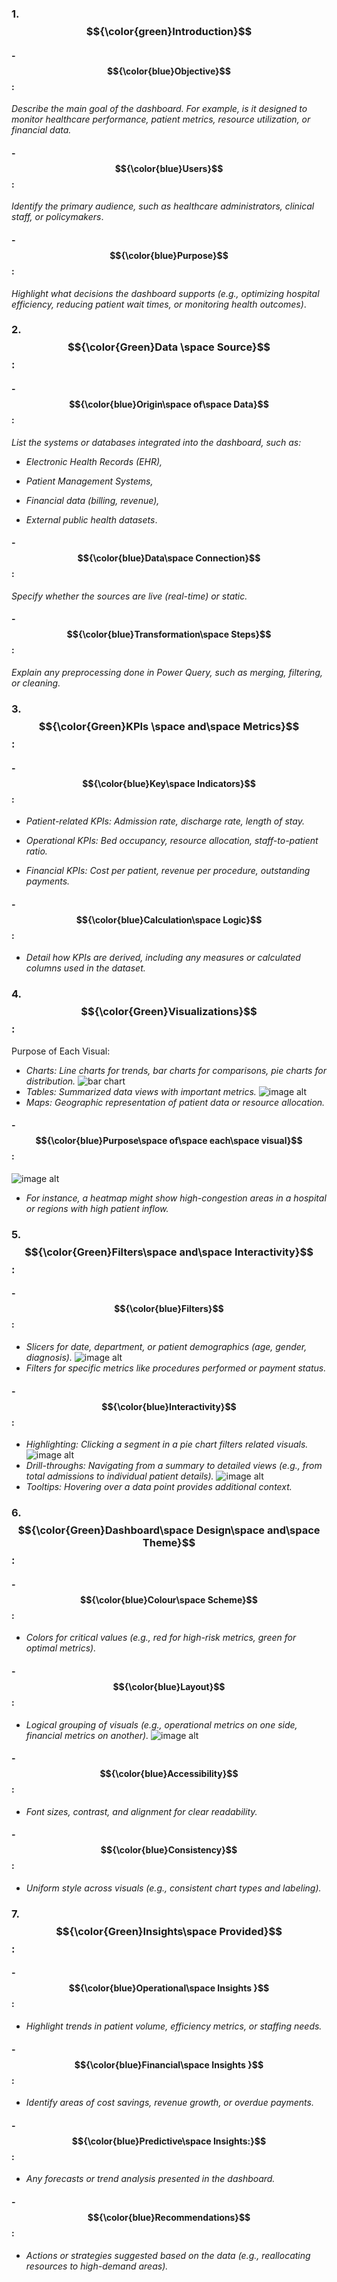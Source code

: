 ### 1. __$${\color{green}Introduction}$$__
#### - $${\color{blue}Objective}$$:
 _Describe the main goal of the dashboard. For example, is it designed to monitor healthcare performance, patient metrics, resource utilization, or financial data._
#### - $${\color{blue}Users}$$:
_Identify the primary audience, such as healthcare administrators, clinical staff, or policymakers_.
#### -  $${\color{blue}Purpose}$$:                        
_Highlight what decisions the dashboard supports (e.g., optimizing hospital efficiency, reducing patient wait times, or monitoring health outcomes)_.
### 2. $${\color{Green}Data \space Source}$$:                                     
#### - $${\color{blue}Origin\space of\space Data}$$: 
 _List the systems or databases integrated into the dashboard, such as:_
 
- _Electronic Health Records (EHR),_

- _Patient Management Systems,_

- _Financial data (billing, revenue),_

- _External public health datasets_.
 #### - $${\color{blue}Data\space Connection}$$:
  _Specify whether the sources are live (real-time) or static._
  #### - $${\color{blue}Transformation\space Steps}$$:
   _Explain any preprocessing done in Power Query, such as merging, filtering, or cleaning._
 ### 3. $${\color{Green}KPIs \space and\space Metrics}$$:
 #### - $${\color{blue}Key\space Indicators}$$: 
- _Patient-related KPIs: Admission rate, discharge rate, length of stay._

- _Operational KPIs: Bed occupancy, resource allocation, staff-to-patient ratio._

- _Financial KPIs: Cost per patient, revenue per procedure, outstanding payments._
 #### - $${\color{blue}Calculation\space Logic}$$:
 - _Detail how KPIs are derived, including any measures or calculated columns used in the dataset._
### 4. $${\color{Green}Visualizations}$$: 
Purpose of Each Visual:    
- _Charts: Line charts for trends, bar charts for comparisons, pie charts for distribution._
![bar chart](https://github.com/user-attachments/assets/a82b6350-3297-483a-b6e3-1febf7252898)
- _Tables: Summarized data views with important metrics._
![image alt](https://github.com/supriya554/Healthcare-Power-BI-Project/blob/0461a61af3e5100958bc7572c012e6fd11bc8262/Dashboard%20Images/area%20chart.png)
- _Maps: Geographic representation of patient data or resource allocation._
 #### - $${\color{blue}Purpose\space of\space each\space visual}$$:
 ![image alt](https://github.com/supriya554/Healthcare-Power-BI-Project/blob/8ceacdab90cee95855b76b361dcbf6dd1853f594/Dashboard%20Images/table.png)
- _For instance, a heatmap might show high-congestion areas in a hospital or regions with high patient inflow._
### 5. $${\color{Green}Filters\space and\space Interactivity}$$: 
 #### - $${\color{blue}Filters}$$:
 - _Slicers for date, department, or patient demographics (age, gender, diagnosis)._
   ![image alt](https://github.com/supriya554/Healthcare-Power-BI-Project/blob/9c07715e44bd866229cd78495998006bbf2d2cd2/Dashboard%20Images/slicer.png)
 - _Filters for specific metrics like procedures performed or payment status._
#### - $${\color{blue}Interactivity}$$:
  - _Highlighting: Clicking a segment in a pie chart filters related visuals._
 ![image alt](https://github.com/supriya554/Healthcare-Power-BI-Project/blob/c6cb44ced677a6c579fb1be4b480f545baa3296f/Dashboard%20Images/column%20chart.png)
 - _Drill-throughs: Navigating from a summary to detailed views (e.g., from total admissions to individual patient details)._
![image alt](https://github.com/supriya554/Healthcare-Power-BI-Project/blob/7fcb49e32ad49a21f877d22aca6c4c3ed0e4c456/Dashboard%20Images/bar%20chart.png)
  - _Tooltips: Hovering over a data point provides additional context._
### 6. $${\color{Green}Dashboard\space Design\space and\space Theme}$$:
#### - $${\color{blue}Colour\space Scheme}$$:
- _Colors for critical values (e.g., red for high-risk metrics, green for optimal metrics)._
#### - $${\color{blue}Layout}$$:
- _Logical grouping of visuals (e.g., operational metrics on one side, financial metrics on another)._
![image alt](https://github.com/supriya554/Healthcare-Power-BI-Project/blob/b0f48f35483dc24328f715ebe7ec010e873db0e1/Dashboard%20Images/sparkline%20chart.png)
#### - $${\color{blue}Accessibility}$$:
- _Font sizes, contrast, and alignment for clear readability._
#### - $${\color{blue}Consistency}$$:
- _Uniform style across visuals (e.g., consistent chart types and labeling)._
### 7. $${\color{Green}Insights\space Provided}$$:
#### - $${\color{blue}Operational\space Insights }$$:                                                       
- _Highlight trends in patient volume, efficiency metrics, or staffing needs._
#### - $${\color{blue}Financial\space Insights }$$:   
- _Identify areas of cost savings, revenue growth, or overdue payments._
#### - $${\color{blue}Predictive\space Insights:}$$:   
- _Any forecasts or trend analysis presented in the dashboard._
#### - $${\color{blue}Recommendations}$$:   
- _Actions or strategies suggested based on the data (e.g., reallocating resources to high-demand areas)._
